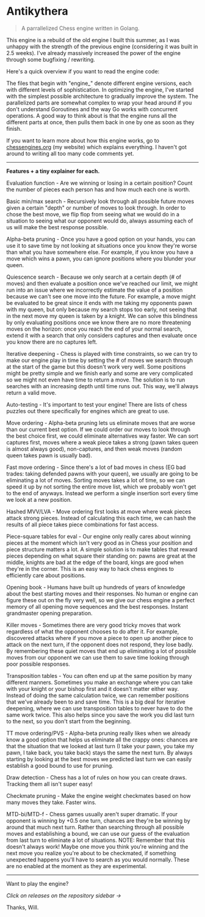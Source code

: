 # Antikythera

> A parrallelized Chess engine written in Golang.

This engine is a rebuild of the old engine I built this summer, as I was unhappy with the strength of the previous engine (considering it was built in 2.5 weeks). I've already massively increased the power of the engine through some bugfixing / rewriting.

Here's a quick overview if you want to read the engine code:

The files that begin with "engine\_" denote different engine versions, each with different levels of sophistication. In optimizing the engine, I've started with the simplest possible architecture to gradually improve the system. The parallelized parts are somewhat complex to wrap your head around if you don't understand Goroutines and the way Go works with concurrent operations. A good way to think about is that the engine runs all the different parts at once, then pulls them back in one by one as soon as they finish.

If you want to learn more about how this engine works, go to [chessengines.org](https://chessengines.org) (my website) which explains everything. I haven't got around to writing all too many code comments yet.

---

**Features + a tiny explainer for each.**

Evaluation function - Are we winning or losing in a certain position? Count the number of pieces each person has and how much each one is worth.  

Basic min/max search - Recursively look through all possible future moves given a certain "depth" or number of moves to look through. In order to chose the best move, we flip flop from seeing what we would do in a situation to seeing what our opponent would do, always assuming each of us will make the best response possible.   

Alpha-beta pruning - Once you have a good option on your hands, you can use it to save time by not looking at situations once you know they're worse than what you have somewhere else. For example, if you know you have a move which wins a pawn, you can ignore positions where you blunder your queen.  

Quiescence search - Because we only search at a certain depth (# of moves) and then evaluate a position once we've reached our limit, we might run into an issue where we incorrectly estimate the value of a position because we can't see one move into the future. For example, a move might be evaluated to be great since it ends with me taking my opponents pawn with my queen, but only because my search stops too early, not seeing that in the next move my queen is taken by a knight. We can solve this blindness by only evaluating positions once we know there are no more threatening moves on the horizon: once you reach the end of your normal search, extend it with a search that only considers captures and then evaluate once you know there are no captures left.

Iterative deepening - Chess is played with time constraints, so we can try to make our engine play in time by setting the # of moves we search through at the start of the game but this doesn't work very well. Some positions might be pretty simple and we finish early and some are very complicated so we might not even have time to return a move. The solution is to run searches with an increasing depth until time runs out. This way, we'll always return a valid move.

Auto-testing - It's important to test your engine! There are lists of chess puzzles out there specifically for engines which are great to use.

Move ordering - Alpha-beta pruning lets us eliminate moves that are worse than our current best option. If we could order our moves to look through the best choice first, we could eliminate alternatives way faster. We can sort captures first, moves where a weak piece takes a strong (pawn takes queen is almost always good), non-captures, and then weak moves (random queen takes pawn is usually bad).

Fast move ordering - Since there's a lot of bad moves in chess (EG bad trades: taking defended pawns with your queen), we usually are going to be eliminating a lot of moves. Sorting moves takes a lot of time, so we can speed it up by not sorting the entire move list, which we probably won't get to the end of anyways. Instead we perform a single insertion sort every time we look at a new position.

Hashed MVV/LVA - Move ordering first looks at move where weak pieces attack strong pieces. Instead of calculating this each time, we can hash the results of all piece takes piece combinations for fast access.

Piece-square tables for eval - Our engine only really cares about winning pieces at the moment which isn't very good as in Chess your position and piece structure matters a lot. A simple solution is to make tables that reward pieces depending on what square their standing on: pawns are great at the middle, knights are bad at the edge of the board, kings are good when they're in the corner. This is an easy way to hack chess engines to efficiently care about positions.

Opening book - Humans have built up hundreds of years of knowledge about the best starting moves and their responses. No human or engine can figure these out on the fly very well, so we give our chess engine a perfect memory of all opening move sequences and the best responses. Instant grandmaster opening preparation.

Killer moves - Sometimes there are very good tricky moves that work regardless of what the opponent chooses to do after it. For example, discovered attacks where if you move a piece to open up another piece to attack on the next turn, if the opponent does not respond, they lose badly. By remembering these quiet moves that end up eliminating a lot of possible moves from our opponent we can use them to save time looking through poor possible responses.

Transposition tables - You can often end up at the same position by many different manners. Sometimes you make an exchange where you can take with your knight or your bishop first and it doesn't matter either way. Instead of doing the same calculation twice, we can remember positions that we've already been to and save time. This is a big deal for iterative deepening, where we can use transposition tables to never have to do the same work twice. This also helps since you save the work you did last turn to the next, so you don't start from the beginning.

TT move ordering/PVS - Alpha-beta pruning really likes when we already know a good option that helps us eliminate all the crappy ones: chances are that the situation that we looked at last turn (I take your pawn, you take my pawn, I take back, you take back) stays the same the next turn. By always starting by looking at the best moves we predicted last turn we can easily establish a good bound to use for pruning.

Draw detection - Chess has a lot of rules on how you can create draws. Tracking them all isn't super easy!

Checkmate pruning - Make the engine weight checkmates based on how many moves they take. Faster wins.  

MTD-bi/MTD-f - Chess games usually aren't super dramatic. If your opponent is winning by +0.5 one turn, chances are they're be winning by around that much next turn. Rather than searching through all possible moves and establishing a bound, we can use our guess of the evaluation from last turn to eliminate a lot of situations. NOTE: Remember that this doesn't always work! Maybe one move you think you're winning and the next move you realize you're about to be checkmated, if something unexpected happens you'll have to search as you would normally. These are no enabled at the moment as they are experimental.

---    

Want to play the engine?

*Click on releases on the repository sidebar ->*

Thanks, Will.
